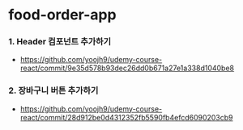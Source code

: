 # food-order-app

### 1. Header 컴포넌트 추가하기

-   https://github.com/yoojh9/udemy-course-react/commit/9e35d578b93dec26dd0b671a27e1a338d1040be8

### 2. 장바구니 버튼 추가하기

-   https://github.com/yoojh9/udemy-course-react/commit/28d912be0d4312352fb5590fb4efcd6090203cb9
